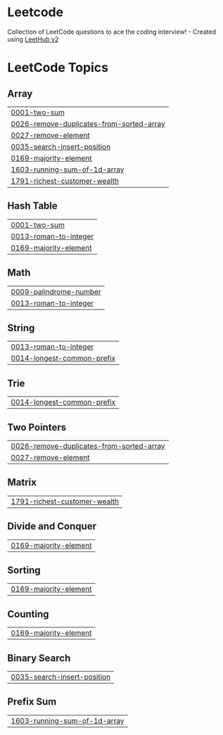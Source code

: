 # Leetcode
Collection of LeetCode questions to ace the coding interview! - Created using [LeetHub v2](https://github.com/arunbhardwaj/LeetHub-2.0)

<!---LeetCode Topics Start-->
# LeetCode Topics
## Array
|  |
| ------- |
| [0001-two-sum](https://github.com/palak0991/Leetcode/tree/master/0001-two-sum) |
| [0026-remove-duplicates-from-sorted-array](https://github.com/palak0991/Leetcode/tree/master/0026-remove-duplicates-from-sorted-array) |
| [0027-remove-element](https://github.com/palak0991/Leetcode/tree/master/0027-remove-element) |
| [0035-search-insert-position](https://github.com/palak0991/Leetcode/tree/master/0035-search-insert-position) |
| [0169-majority-element](https://github.com/palak0991/Leetcode/tree/master/0169-majority-element) |
| [1603-running-sum-of-1d-array](https://github.com/palak0991/Leetcode/tree/master/1603-running-sum-of-1d-array) |
| [1791-richest-customer-wealth](https://github.com/palak0991/Leetcode/tree/master/1791-richest-customer-wealth) |
## Hash Table
|  |
| ------- |
| [0001-two-sum](https://github.com/palak0991/Leetcode/tree/master/0001-two-sum) |
| [0013-roman-to-integer](https://github.com/palak0991/Leetcode/tree/master/0013-roman-to-integer) |
| [0169-majority-element](https://github.com/palak0991/Leetcode/tree/master/0169-majority-element) |
## Math
|  |
| ------- |
| [0009-palindrome-number](https://github.com/palak0991/Leetcode/tree/master/0009-palindrome-number) |
| [0013-roman-to-integer](https://github.com/palak0991/Leetcode/tree/master/0013-roman-to-integer) |
## String
|  |
| ------- |
| [0013-roman-to-integer](https://github.com/palak0991/Leetcode/tree/master/0013-roman-to-integer) |
| [0014-longest-common-prefix](https://github.com/palak0991/Leetcode/tree/master/0014-longest-common-prefix) |
## Trie
|  |
| ------- |
| [0014-longest-common-prefix](https://github.com/palak0991/Leetcode/tree/master/0014-longest-common-prefix) |
## Two Pointers
|  |
| ------- |
| [0026-remove-duplicates-from-sorted-array](https://github.com/palak0991/Leetcode/tree/master/0026-remove-duplicates-from-sorted-array) |
| [0027-remove-element](https://github.com/palak0991/Leetcode/tree/master/0027-remove-element) |
## Matrix
|  |
| ------- |
| [1791-richest-customer-wealth](https://github.com/palak0991/Leetcode/tree/master/1791-richest-customer-wealth) |
## Divide and Conquer
|  |
| ------- |
| [0169-majority-element](https://github.com/palak0991/Leetcode/tree/master/0169-majority-element) |
## Sorting
|  |
| ------- |
| [0169-majority-element](https://github.com/palak0991/Leetcode/tree/master/0169-majority-element) |
## Counting
|  |
| ------- |
| [0169-majority-element](https://github.com/palak0991/Leetcode/tree/master/0169-majority-element) |
## Binary Search
|  |
| ------- |
| [0035-search-insert-position](https://github.com/palak0991/Leetcode/tree/master/0035-search-insert-position) |
## Prefix Sum
|  |
| ------- |
| [1603-running-sum-of-1d-array](https://github.com/palak0991/Leetcode/tree/master/1603-running-sum-of-1d-array) |
<!---LeetCode Topics End-->